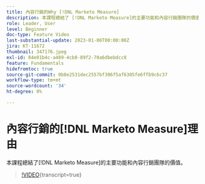 ```yaml
---
title: 內容行銷的Why [!DNL Marketo Measure]
description: 本課程總結了 [!DNL Marketo Measure]的主要功能和內容行銷團隊的價值。
role: Leader, User
level: Beginner
doc-type: Feature Video
last-substantial-update: 2023-01-06T00:00:00Z
jira: KT-11672
thumbnail: 347176.jpeg
exl-id: 84e01b4c-a489-4cb8-89f2-70a6dbebdcc8
feature: Fundamentals
hidefromtoc: true
source-git-commit: 0b8e2531dec2557bf306f5af6305fe6ffb9c6c37
workflow-type: tm+mt
source-wordcount: '34'
ht-degree: 0%

---
```


# 內容行銷的[!DNL Marketo Measure]理由

本課程總結了[!DNL Marketo Measure]的主要功能和內容行銷團隊的價值。

>[!VIDEO](https://video.tv.adobe.com/v/3431572/?learn=on&captions=chi_hant){transcript=true}
